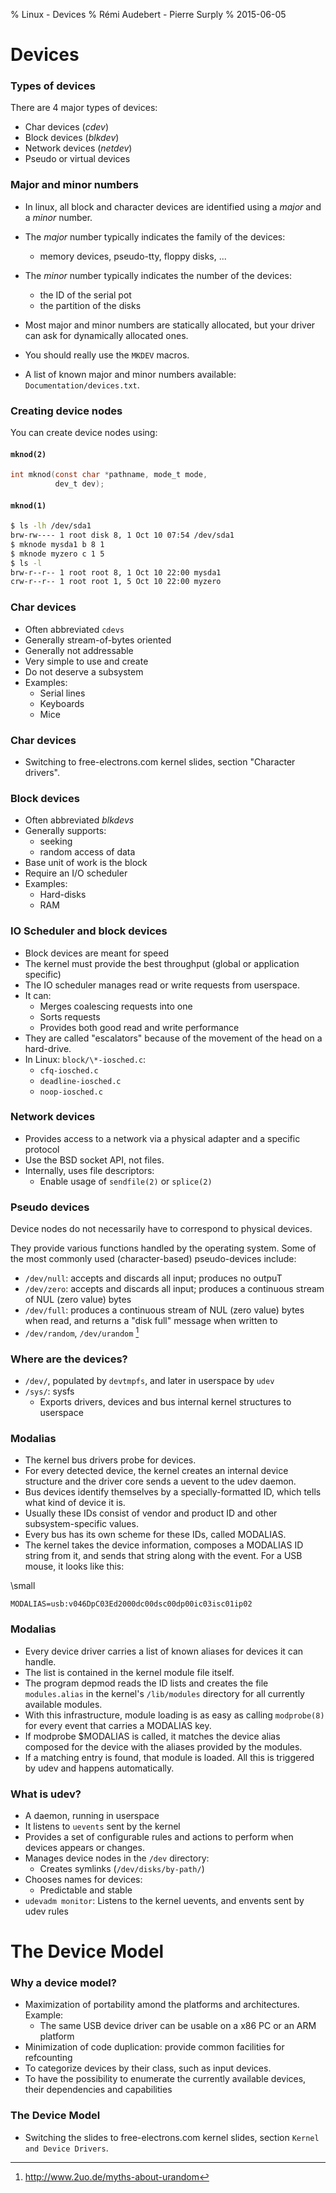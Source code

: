 % Linux - Devices
% Rémi Audebert - Pierre Surply
% 2015-06-05

# Devices

### Types of devices

There are 4 major types of devices:

- Char devices (*cdev*)
- Block devices (*blkdev*)
- Network devices (*netdev*)
- Pseudo or virtual devices

### Major and minor numbers

- In linux, all block and character devices are identified using a *major* and
  a *minor* number.
- The *major* number typically indicates the family of the devices:
    - memory devices, pseudo-tty, floppy disks, ...
- The *minor* number typically indicates the number of the devices:
    - the ID of the serial pot
    - the partition of the disks
- Most major and minor numbers are statically allocated, but your driver can
  ask for dynamically allocated ones.
- You should really use the `MKDEV` macros.

- A list of known major and minor numbers available: `Documentation/devices.txt`.

### Creating device nodes

You can create device nodes using:

#### `mknod(2)`

```c
int mknod(const char *pathname, mode_t mode,
          dev_t dev);
```

#### `mknod(1)`

```bash
$ ls -lh /dev/sda1
brw-rw---- 1 root disk 8, 1 Oct 10 07:54 /dev/sda1
$ mknode mysda1 b 8 1
$ mknode myzero c 1 5
$ ls -l
brw-r--r-- 1 root root 8, 1 Oct 10 22:00 mysda1
crw-r--r-- 1 root root 1, 5 Oct 10 22:00 myzero
```

### Char devices

- Often abbreviated `cdevs`
- Generally stream-of-bytes oriented
- Generally not addressable
- Very simple to use and create
- Do not deserve a subsystem
- Examples:
    - Serial lines
    - Keyboards
    - Mice

### Char devices

- Switching to free-electrons.com kernel slides, section "Character drivers".

### Block devices

- Often abbreviated *blkdevs*
- Generally supports:
    - seeking
    - random access of data
- Base unit of work is the block
- Require an I/O scheduler
- Examples:
    - Hard-disks
    - RAM

### IO Scheduler and block devices

- Block devices are meant for speed
- The kernel must provide the best throughput (global or application specific)
- The IO scheduler manages read or write requests from userspace.
- It can:
    - Merges coalescing requests into one
    - Sorts requests
    - Provides both good read and write performance
- They are called "escalators" because of the movement of the head on a
  hard-drive.
- In Linux: `block/\*-iosched.c`:
    - `cfq-iosched.c`
    - `deadline-iosched.c`
    - `noop-iosched.c`

### Network devices

- Provides access to a network via a physical adapter and a specific protocol
- Use the BSD socket API, not files.
- Internally, uses file descriptors:
    - Enable usage of `sendfile(2)` or `splice(2)`

### Pseudo devices

Device nodes do not necessarily have to correspond to physical devices.

They provide various functions handled by the operating system. Some of the
most commonly used (character-based) pseudo-devices include:

- `/dev/null`: accepts and discards all input; produces no outpuT
- `/dev/zero`: accepts and discards all input; produces a continuous stream of
  NUL (zero value) bytes
- `/dev/full`: produces a continuous stream of NUL (zero value) bytes when
  read, and returns a "disk full" message when written to
- `/dev/random`, `/dev/urandom` [^1]

[^1]: http://www.2uo.de/myths-about-urandom


### Where are the devices?

- `/dev/`, populated by `devtmpfs`, and later in userspace by `udev`
- `/sys/`: sysfs
    - Exports drivers, devices and bus internal kernel structures to userspace

### Modalias

- The kernel bus drivers probe for devices.
- For every detected device, the kernel creates an internal device structure
  and the driver core sends a uevent to the udev daemon.
- Bus devices identify themselves by a specially-formatted ID, which tells what
  kind of device it is.
- Usually these IDs consist of vendor and product ID and other
  subsystem-specific values.
- Every bus has its own scheme for these IDs, called MODALIAS.
- The kernel takes the device information, composes a MODALIAS ID string from
  it, and sends that string along with the event. For a USB mouse, it looks
  like this:

\small

```
MODALIAS=usb:v046DpC03Ed2000dc00dsc00dp00ic03isc01ip02
```

### Modalias

- Every device driver carries a list of known aliases for devices it can handle.
- The list is contained in the kernel module file itself.
- The program depmod reads the ID lists and creates the file `modules.alias` in
  the kernel's `/lib/modules` directory for all currently available modules.
- With this infrastructure, module loading is as easy as calling `modprobe(8)`
  for every event that carries a MODALIAS key.
- If modprobe $MODALIAS is called, it matches the device alias composed for the
  device with the aliases provided by the modules.
- If a matching entry is found, that module is loaded. All this is triggered by
  udev and happens automatically.

### What is udev?

- A daemon, running in userspace
- It listens to `uevents` sent by the kernel
- Provides a set of configurable rules and actions to perform when devices
  appears or changes.
- Manages device nodes in the `/dev` directory:
    - Creates symlinks (`/dev/disks/by-path/`)
- Chooses names for devices:
    - Predictable and stable
- `udevadm monitor`: Listens to the kernel uevents, and envents sent by udev
  rules

# The Device Model

### Why a device model?

- Maximization of portability amond the platforms and architectures. Example:
    - The same USB device driver can be usable on a x86 PC or an ARM platform
- Minimization of code duplication: provide common facilities for refcounting
- To categorize devices by their class, such as input devices.
- To have the possibility to enumerate the currently available devices,
  their dependencies and capabilities

### The Device Model

- Switching the slides to free-electrons.com kernel slides, section `Kernel and
  Device Drivers`.
